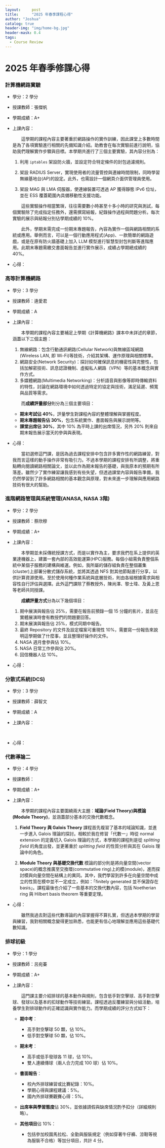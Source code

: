 ```yaml
---
layout:     post
title:      "2025 年春季課程心得"
author: "Joshua"
catalog: true
header-img: "img/home-bg.jpg"
header-mask: 0.4
tags:
  - Course Review
---
```


# 2025 年春季修課心得

### 計算機網路實驗

- 學分：2 學分
- 授課教師：張傑帆
- 學期成績：A+
- 上課內容：

  &emsp;&emsp;這學期的課程內容主要著重於網路操作的實作訓練，因此課堂上多數時間是為了各項實驗進行相關的先備知識介紹。助教會在每次實驗前進行說明，協助我們理解實作步驟與目標。本學期共進行了三個主要實驗，其內容分別為：

  1. 利用 `iptables` 架設防火牆，並設定符合特定條件的封包過濾規則。
   
  2. 架設 RADIUS Server，實現使用者的流量管控與連線時間限制，同時學習無線基地台(AP)的設定。此外，也需設計一個網頁介面供管理員使用。

  3. 架設 MAG 與 LMA 伺服器，使連線裝置可透過 AP 獲得靜態 IPv6 位址，並在 ESS 覆蓋範圍內具備移動性支援功能。

  &emsp;&emsp;這些實驗操作相當繁瑣，往往需要數小時甚至十多小時的研究與測試，每個實驗除了完成指定任務外，還需撰寫結報，紀錄操作過程與問題分析。每次實驗的展示與結報分別佔學期成績的 10%。

  &emsp;&emsp;此外，學期末需完成一份期末專題報告，內容為實作一個與網路相關的系統或應用。舉例而言，可以是一個行動應用程式(App)、一款簡單的網路遊戲，或是在原有防火牆基礎上加入 LLM 模型進行智慧型封包判斷等進階應用。此期末專題需繳交書面報告並進行實作展示，成績占學期總成績的 40%。

- 心得：
  
### 高等計算機網路

- 學分：3 學分
- 授課教師：逄愛君
- 學期成績：A
- 上課內容：

  &emsp;&emsp;本學期的課程內容主要補足上學期《計算機網路》課本中未詳述的章節，涵蓋以下三個主題：

  1. 無線網路：包含行動通訊網路(Cellular Network)與無線區域網路(Wireless LAN, 即 Wi-Fi)等技術，介紹其架構、運作原理與相關標準。
  2. 網路安全(Network Security)：探討如何確保訊息的機密性與完整性，包括加解密技術、訊息認證機制、虛擬私人網路（VPN）等的基本概念與實作方式。
  3. 多媒體網路(Multimedia Networking)：分析語音與影像等即時傳輸資料的特性，討論在網路環境中如何透過特定的協定與技術，滿足延遲、頻寬與品質等需求。

  &emsp;&emsp;而**成績評量部分**則分為三個主要項目：

  - **期末考試佔 40%**，評量學生對課程內容的整體理解與掌握程度。
  - **期末專題報告佔 30%**，包含系統實作、書面報告與展示說明等。
  - **課堂出席佔 30%**，其中 10% 為平時上課的出席情況，另外 20% 則來自期末報告展示當天的參與與表現。

- 心得：
  
  &emsp;&emsp;當初選修這門課，是因為過去課程安排中包含許多實作性的網路練習，對我而言這樣的動手操作非常有吸引力。不過本學期的課程安排有所調整，將重點轉向閱讀網路相關論文，並以此作為期末報告的基礎，與我原本的預期有所落差。雖然少了實作練習讓我感到有些失望，但透過課堂內容與報告準備，我仍然學習到了許多網路相關的基本觀念與原理，對未來進一步理解與應用網路技術有很大的幫助。


### 進階網路管理與系統管理(ANASA, NASA 3階)

- 學分：2 學分
- 授課教師：蔡欣穆
- 學期成績：A+
- 上課內容：

  &emsp;&emsp;本學期並未採傳統授課方式，而是以實作為主，要求我們在系上提供的英業達機器上，建置一套內部的高效能運算(HPC)服務。每個小組需負責整個系統中某個子服務的建構與維運。例如，我所屬的儲存組負責在整個叢集(cluster)上部署分散式儲存系統，並將其透過 NFS 對其他節點進行分享，以供計算資源使用。至於使用何種作業系統與底層技術，則由各組根據需求與相容性自行評估與選擇。此外這門課除了蔡教授外，陳尚澤、黎士瑋、及黃上恩等老師共同授課。

  &emsp;&emsp;**成績評量方式**分為以下幾個項目：

  1. 期中展演與報告佔 25%，需要在報告前預錄一個 15 分鐘的影片，並且在實體展演時會有教授們的問題要回答。
  2. 期末展演與報告佔 25%，模式同期中報告。
  3. 最終 Repository 的文件及設定檔案可重現性 10%，需要寫一份報告來說明這學期做了什麼事，並且整理好操作的文件。
  4. NASA 週月會參與佔 10%。
  5. NASA 日常工作參與佔 20%。
  6. 回信機器人佔 10%。

- 心得：


### 分散式系統(DCS)

- 學分：3 學分
- 授課教師：薛智文
- 學期成績：A
- 上課內容：

  &emsp;&emsp;

- 心得：

### 代數導論二

- 學分：4 學分
- 授課教師：
- 學期成績：A+
- 上課內容：

  &emsp;&emsp;本學期的課程內容主要圍繞兩大主題：**域論(Field Theory)**與**模論(Module Theory)**，並涵蓋部分基本的交換代數概念。

  1. **Field Theory 與 Galois Theory**
  課程首先複習了基本的域論知識，並進一步進入 Galois 理論的探討。相較於我在修習「代數一」時從 normal extension 的定義切入 Galois 理論的方式，本學期的課程則是從 *splitting field* 的角度出發，並更著重於 *splitting field* 的性質分析與其在 Galois 理論中的角色。

  2. **Module Theory 與基礎交換代數**
  模論的部分則是將向量空間(vector space)的概念推廣至交換環(commutative ring)上的模(module)，進而探討模與向量空間在結構上的異同。其中，我們學習到許多在向量空間中成立的性質在模中並不一定成立，例如：「finitely generated 並不保證存在 basis」。課程最後也介紹了一些基本的交換代數內容，包括 Noetherian ring 與 Hilbert basis theorem 等重要定理。

- 心得：
  
  &emsp;&emsp;雖然我過去對這些代數導論的內容掌握得不算扎實，但透過本學期的學習與練習，我對相關概念變得更加熟悉，也能更有信心地理解並應用這些基礎代數知識。


### 排球初級

- 學分：1 學分
- 授課教師：呂宛蓁
- 學期成績：A+
- 上課內容：

  &emsp;&emsp;這門課主要介紹排球的基本動作與規則，包含低手對空擊球、高手對空擊球、發球以及基本的扣球動作等技術練習。課程透過反覆練習與分組活動，培養學生對排球動作的正確認識與實作能力。而學期成績的評分方式如下：

  - **期中考**：
    - 高手對空擊球 50 顆，佔 10%。
    - 低手對空擊球 50 顆，佔 10%。

  - **期末考**：
    - 高手或低手發球各 11 球，佔 10%。
    - 雙人連續傳球（兩人合力完成 100 球）佔 10%。

  - **書面報告**：
    - 校內外排球練習或比賽紀錄：10%。
    - 學期心得與課程建議：5%。
    - 國內外排球賽觀賽心得：5%。

  - **出席率與學習態度**佔 30%，並依據請假與缺席情況酌予扣分（詳細規則略）。

  - **其他項目**佔 10%：
    - 包括參加校園馬拉松、全勤與服裝規定（例如穿著牛仔褲、涼鞋等視為服裝不合格）等加分項目，共計 4 分。
